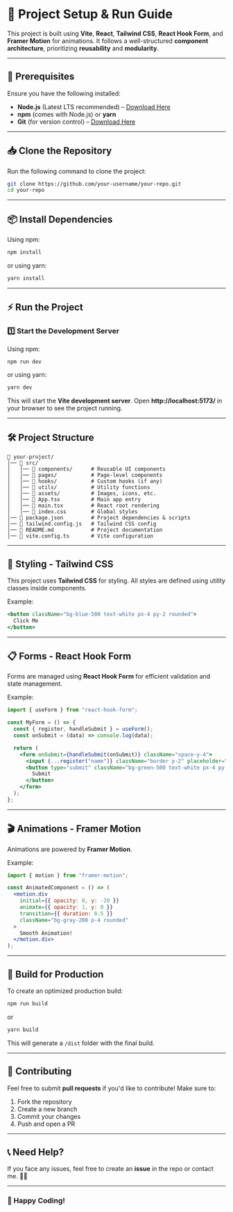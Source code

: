 # **🚀 Project Setup & Run Guide**  

This project is built using **Vite**, **React**, **Tailwind CSS**, **React Hook Form**, and **Framer Motion** for animations. It follows a well-structured **component architecture**, prioritizing **reusability** and **modularity**.

---

## **📌 Prerequisites**  
Ensure you have the following installed:  
- **Node.js** (Latest LTS recommended) – [Download Here](https://nodejs.org/)  
- **npm** (comes with Node.js) or **yarn**  
- **Git** (for version control) – [Download Here](https://git-scm.com/)  

---

## **📥 Clone the Repository**  
Run the following command to clone the project:  
```sh
git clone https://github.com/your-username/your-repo.git
cd your-repo
```

---

## **📦 Install Dependencies**  
Using npm:  
```sh
npm install
```
or using yarn:  
```sh
yarn install
```

---

## **⚡ Run the Project**  
### **1️⃣ Start the Development Server**  
Using npm:  
```sh
npm run dev
```
or using yarn:  
```sh
yarn dev
```
This will start the **Vite development server**. Open **http://localhost:5173/** in your browser to see the project running.

---

## **🛠 Project Structure**  
```
📂 your-project/
│── 📂 src/
│   │── 📂 components/      # Reusable UI components
│   │── 📂 pages/           # Page-level components
│   │── 📂 hooks/           # Custom hooks (if any)
│   │── 📂 utils/           # Utility functions
│   │── 📂 assets/          # Images, icons, etc.
│   │── 📜 App.tsx          # Main app entry
│   │── 📜 main.tsx         # React root rendering
│   │── 📜 index.css        # Global styles
│── 📜 package.json         # Project dependencies & scripts
│── 📜 tailwind.config.js   # Tailwind CSS config
│── 📜 README.md            # Project documentation
│── 📜 vite.config.ts       # Vite configuration
```

---

## **🎨 Styling - Tailwind CSS**  
This project uses **Tailwind CSS** for styling. All styles are defined using utility classes inside components.

Example:
```jsx
<button className="bg-blue-500 text-white px-4 py-2 rounded">
  Click Me
</button>
```

---

## **📋 Forms - React Hook Form**  
Forms are managed using **React Hook Form** for efficient validation and state management.

Example:
```jsx
import { useForm } from "react-hook-form";

const MyForm = () => {
  const { register, handleSubmit } = useForm();
  const onSubmit = (data) => console.log(data);

  return (
    <form onSubmit={handleSubmit(onSubmit)} className="space-y-4">
      <input {...register("name")} className="border p-2" placeholder="Name" />
      <button type="submit" className="bg-green-500 text-white px-4 py-2">
        Submit
      </button>
    </form>
  );
};
```

---

## **🎬 Animations - Framer Motion**  
Animations are powered by **Framer Motion**.

Example:
```jsx
import { motion } from "framer-motion";

const AnimatedComponent = () => (
  <motion.div
    initial={{ opacity: 0, y: -20 }}
    animate={{ opacity: 1, y: 0 }}
    transition={{ duration: 0.5 }}
    className="bg-gray-200 p-4 rounded"
  >
    Smooth Animation!
  </motion.div>
);
```

---

## **🚀 Build for Production**  
To create an optimized production build:  
```sh
npm run build
```
or  
```sh
yarn build
```
This will generate a `/dist` folder with the final build.

---

## **🙌 Contributing**  
Feel free to submit **pull requests** if you'd like to contribute! Make sure to:  
1. Fork the repository  
2. Create a new branch  
3. Commit your changes  
4. Push and open a PR  

---

## **📞 Need Help?**  
If you face any issues, feel free to create an **issue** in the repo or contact me. 🚀🔥  

---

### **🎉 Happy Coding!**  
